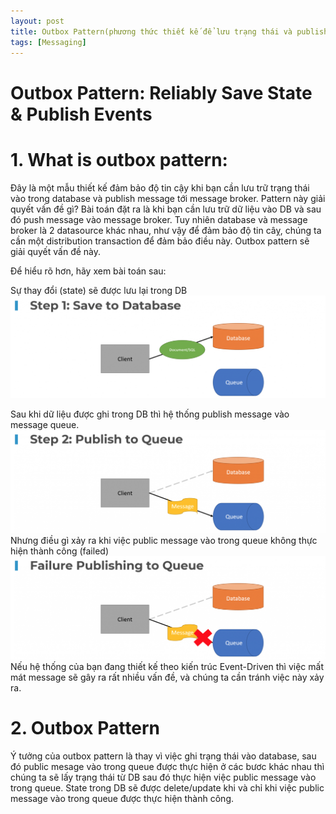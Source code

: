 ```yaml
---
layout: post
title: Outbox Pattern(phương thức thiết kế để lưu trạng thái và publish event đáng tin cậy)
tags: [Messaging]
---
```


# Outbox Pattern: Reliably Save State & Publish Events

# 1. What is outbox pattern: 
Đây là một mẫu thiết kế đảm bảo độ tin cậy khi bạn cần lưu trữ trạng thái vào trong database và publish message tới message broker. 
Pattern này giải quyết vấn đề gì? Bài toán đặt ra là khi bạn cần lưu trữ dữ liệu vào DB và sau đó push message vào message broker. Tuy nhiên database 
và message broker là 2 datasource khác nhau, như vậy để đảm bảo độ tin câỵ, chúng ta cần một distribution transaction để đảm bảo điều này. Outbox pattern sẽ giải quyết vấn đề này.

Để hiểu rõ hơn, hãy xem bài toán sau: 

Sự thay đổi (state) sẽ được lưu lại trong DB
![outbox01](/img/outbox_01.png "outbox1")

Sau khi dữ liệu được ghi trong DB thì hệ thống publish message vào message queue.
![outbox02](/img/outbox_02.png "outbox2")
Nhưng điều gì xảy ra khi việc public message vào trong queue không thực hiện thành công (failed)
![outbox03](/img/outbox_03.png "outbox2")
Nếu hệ thống của bạn đang thiết kế theo kiến trúc Event-Driven thì việc mất mát message sẽ gây ra rất nhiều vấn đề, và chúng ta cần tránh việc này xảy ra.

# 2. Outbox Pattern
Ý tưởng của outbox pattern là thay vì việc ghi trạng thái vào database, sau đó public mesage vào trong queue được thực hiện ở các bươc khác nhau thì chúng ta sẽ lấy trạng thái từ DB sau đó thực hiện việc public message vào trong queue. State trong DB sẽ được delete/update khi và chỉ khi việc public message vào trong queue được thực hiện thành công.
